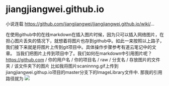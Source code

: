 # jiangjiangwei.github.io
小说连载
https://github.com/jiangjiangwei/jiangjiangwei.github.io/wiki/...

在使用github中的在线markdown在插入图片时候，因为只可以插入网络图片，在担心图片丢失的情况下，就想着将图片也存到github中。如此一来按照以上路子，我们接下来就是将图片上传到git项目中。具体操作步骤参考有道云笔记中的文章。
当我们把图片上传到项目中了。我们如何在markdown中引用图片呢？
https://github.com / 你的用户名 / 你的项目名 / raw / 分支名 / 存放图片的文件夹 / 该文件夹下的图片
比如我将图片scaninnng.gif上传到jiangjiangwei.githup.io项目的master分支下的ImageLibrary文件中.
那我的引用路径就为
![](https://github.com/jiangjiagnwei/jiangjiangwei.github.io/raw/master/ImageLibrary/scaninng.gif)
